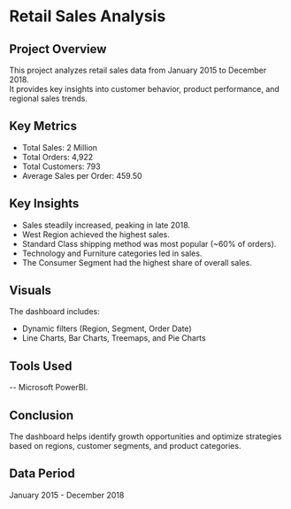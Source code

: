# Retail Sales Analysis

## Project Overview
This project analyzes retail sales data from January 2015 to December 2018.  
It provides key insights into customer behavior, product performance, and regional sales trends.

## Key Metrics
- Total Sales: 2 Million
- Total Orders: 4,922
- Total Customers: 793
- Average Sales per Order: 459.50

## Key Insights
- Sales steadily increased, peaking in late 2018.
- West Region achieved the highest sales.
- Standard Class shipping method was most popular (~60% of orders).
- Technology and Furniture categories led in sales.
- The Consumer Segment had the highest share of overall sales.

## Visuals
The dashboard includes:
- Dynamic filters (Region, Segment, Order Date)
- Line Charts, Bar Charts, Treemaps, and Pie Charts

## Tools Used
-- Microsoft PowerBI.

## Conclusion
The dashboard helps identify growth opportunities and optimize strategies based on regions, customer segments, and product categories.

## Data Period
January 2015 - December 2018
